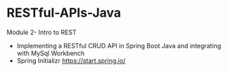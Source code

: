 # RESTful-APIs-Java
Module 2- Intro to REST
- Implementing a RESTful CRUD API in Spring Boot Java and integrating with MySql Workbench
- Spring Initializr https://start.spring.io/
